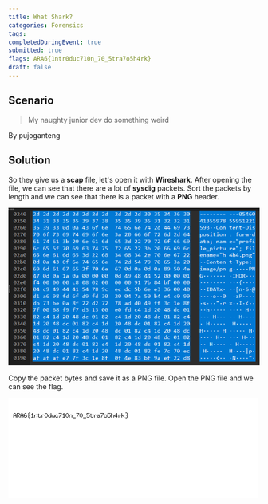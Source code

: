 ```yaml
---
title: What Shark?
categories: Forensics
tags: 
completedDuringEvent: true
submitted: true
flags: ARA6{1ntr0duc710n_70_5tra7o5h4rk}
draft: false
---
```

## Scenario

> My naughty junior dev do something weird

By pujoganteng

## Solution

So they give us a **scap** file, let's open it with **Wireshark**. After opening the file, we can see that there are a lot of **sysdig** packets. Sort the packets by length and we can see that there is a packet with a **PNG** header. 

![alt text](image.png)

Copy the packet bytes and save it as a PNG file. Open the PNG file and we can see the flag.

![alt text](download.png)
